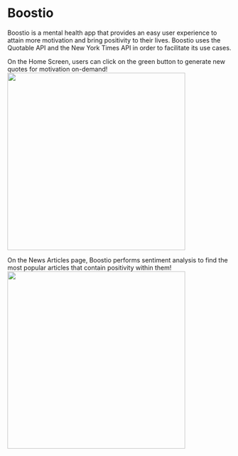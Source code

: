 # Boostio
Boostio is a mental health app that provides an easy user experience to attain more motivation and bring positivity to their lives.
Boostio uses the Quotable API and the New York Times API in order to facilitate its use cases.

On the Home Screen, users can click on the green button to generate new quotes for motivation on-demand!
<img align="center" src="https://cdn.discordapp.com/attachments/802253468252766252/1199226466425110568/IMG_2583.PNG?ex=65c1c5ae&is=65af50ae&hm=d87a4ec579a04ebe90a722f9d8c539653f51f45eceab94ad8e273b44723f9ee0&" width="400">

On the News Articles page, Boostio performs sentiment analysis to find the most popular articles that contain positivity within them!
<img align="center" src="https://cdn.discordapp.com/attachments/802253468252766252/1199226469734424657/IMG_2584.PNG?ex=65c1c5ae&is=65af50ae&hm=7ae9fdc871c01432193ec9e05b2b9f707689124a89cb413ccae650bf2c27ad45&" width="400">
